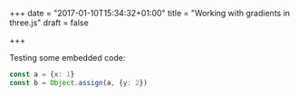 +++
date = "2017-01-10T15:34:32+01:00"
title = "Working with gradients in three.js"
draft = false

+++

Testing some embedded code:

```javascript
const a = {x: 1}
const b = Object.assign(a, {y: 2})
```
